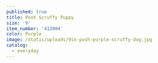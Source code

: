 ```yaml
---
published: true
title: Posh Scruffy Puppy
size: '9'
item_number: '413804'
color: Purple
image: /static/uploads/9in-posh-purple-scruffy-dog.jpg
catalog:
  - everyday
---
```


